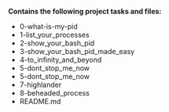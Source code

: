 __Contains the following project tasks and files:__  
* 0-what-is-my-pid  
* 1-list_your_processes  
* 2-show_your_bash_pid  
* 3-show_your_bash_pid_made_easy  
* 4-to_infinity_and_beyond  
* 5-dont_stop_me_now  
* 5-dont_stop_me_now  
* 7-highlander  
* 8-beheaded_process  
* README.md
